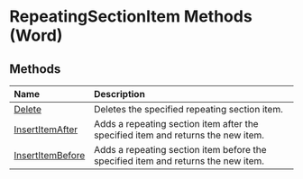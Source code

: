 
# RepeatingSectionItem Methods (Word)

## Methods



|**Name**|**Description**|
|:-----|:-----|
|[Delete](73fb3e87-4854-3349-4451-b518f545d043.md)|Deletes the specified repeating section item.|
|[InsertItemAfter](c2c0159a-e6a4-0f45-d512-1d3debd17ca2.md)|Adds a repeating section item after the specified item and returns the new item.|
|[InsertItemBefore](9848e875-56bb-6a68-f397-1ce8b59331dd.md)|Adds a repeating section item before the specified item and returns the new item.|

